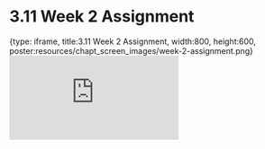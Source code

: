 # 3.11 Week 2 Assignment
 
{type: iframe, title:3.11 Week 2 Assignment, width:800, height:600, poster:resources/chapt_screen_images/week-2-assignment.png}
![](https://andrew-bortvin.github.io/slimNotes/no_toc/week-2-assignment.html)
 

 
